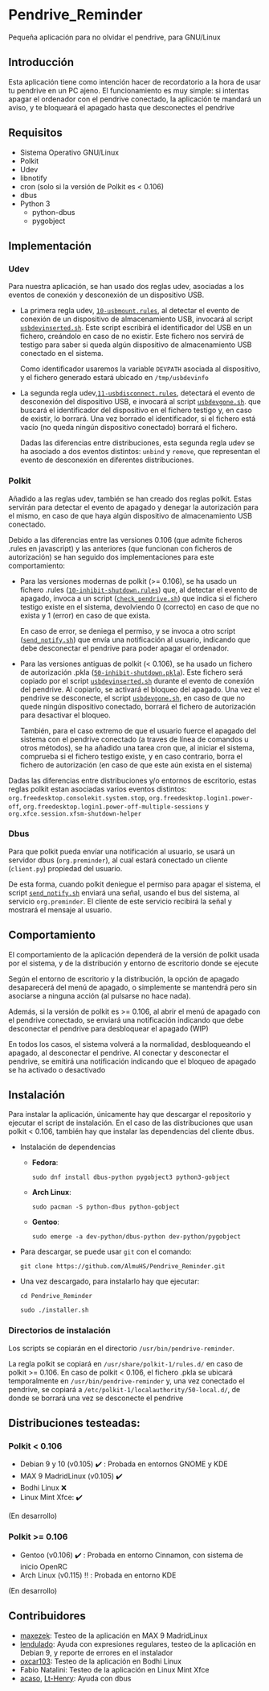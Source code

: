# Pendrive_Reminder
Pequeña aplicación para no olvidar el pendrive, para GNU/Linux

## Introducción
Esta aplicación tiene como intención hacer de recordatorio a la hora de usar tu pendrive en un PC ajeno.
El funcionamiento es muy simple: si intentas apagar el ordenador con el pendrive conectado, la aplicación te mandará un aviso, y te bloqueará el apagado hasta que desconectes el pendrive

## Requisitos
- Sistema Operativo GNU/Linux
- Polkit
- Udev
- libnotify
- cron (solo si la versión de Polkit es < 0.106)
- dbus
- Python 3
    - python-dbus
    - pygobject

## Implementación

### Udev
Para nuestra aplicación, se han usado dos reglas udev, asociadas a los eventos de conexión y desconexión de un dispositivo USB.

- La primera regla udev, [`10-usbmount.rules`](https://github.com/AlmuHS/Pendrive_Reminder/blob/master/udev-rules/10-usbmount.rules), al detectar el evento de conexión de un dispositivo de almacenamiento USB, invocará al script [`usbdevinserted.sh`](https://github.com/AlmuHS/Pendrive_Reminder/blob/master/aux_scripts/usbdevinserted.sh). Este script escribirá el identificador del USB en un fichero, creándolo en caso de no existir.
Este fichero nos servirá de testigo para saber si queda algún dispositivo de almacenamiento USB conectado en el sistema.

	Como identificador usaremos la variable `DEVPATH` asociada al dispositivo, y el fichero generado estará ubicado en `/tmp/usbdevinfo`


- La segunda regla udev,[`11-usbdisconnect.rules`](https://github.com/AlmuHS/Pendrive_Reminder/blob/master/udev-rules/11-usbdisconnect.rules), detectará el evento de desconexión del dispositivo USB, e invocará al script [`usbdevgone.sh`](https://github.com/AlmuHS/Pendrive_Reminder/blob/master/aux_scripts/usbdevgone.sh). que buscará el identificador del dispositivo en el fichero testigo y, en caso de existir, lo borrará. Una vez borrado el identificador, si el fichero está vacío (no queda ningún dispositivo conectado) borrará el fichero.

	Dadas las diferencias entre distribuciones, esta segunda regla udev se ha asociado a dos eventos distintos: `unbind` y `remove`, que representan el evento de desconexión en diferentes distribuciones.

### Polkit
Añadido a las reglas udev, también se han creado dos reglas polkit. Estas servirán para detectar el evento de apagado y denegar la autorización para el mismo, en caso de que haya algún dispositivo de almacenamiento USB conectado.

Debido a las diferencias entre las versiones 0.106 (que admite ficheros .rules en javascript) y las anteriores (que funcionan con ficheros de autorización) se han seguido dos implementaciones para este comportamiento:


- Para las versiones modernas de polkit (>= 0.106), se ha usado un fichero .rules ([`10-inhibit-shutdown.rules`](https://github.com/AlmuHS/Pendrive_Reminder/blob/master/polkit-rules/10-inhibit-shutdown.rules)) que, al detectar el evento de apagado, invoca a un script ([`check_pendrive.sh`](https://github.com/AlmuHS/Pendrive_Reminder/blob/master/aux_scripts/check_pendrive.sh)) que indica si el fichero testigo existe en el sistema, devolviendo 0 (correcto) en caso de que no exista y 1 (error) en caso de que exista.

	En caso de error, se deniega el permiso, y se invoca a otro script ([`send_notify.sh`](https://github.com/AlmuHS/Pendrive_Reminder/blob/master/aux_scripts/send_notify.sh)) que envía una notificación al usuario, indicando que debe desconectar el pendrive para poder apagar el ordenador.
	
- Para las versiones antiguas de polkit (< 0.106), se ha usado un fichero de autorización .pkla ([`50-inhibit-shutdown.pkla`](https://github.com/AlmuHS/Pendrive_Reminder/blob/master/polkit-rules/50-inhibit-shutdown.pkla)).
		Este fichero será copiado por el script [`usbdevinserted.sh`](https://github.com/AlmuHS/Pendrive_Reminder/blob/master/aux_scripts/usbdevinserted.sh) durante el evento de conexión del pendrive. Al copiarlo, se activará el bloqueo del apagado.
		Una vez el pendrive se desconecte, el script [`usbdevgone.sh`](https://github.com/AlmuHS/Pendrive_Reminder/blob/master/aux_scripts/usbdevgone.sh), en caso de que no quede ningún dispositivo conectado, borrará el fichero de autorización para desactivar el bloqueo.
		
    También, para el caso extremo de que el usuario fuerce el apagado del sistema con el pendrive conectado (a traves de línea de   comandos u otros métodos), se ha añadido una tarea cron que, al iniciar el sistema, comprueba si el fichero testigo existe, y en  caso contrario, borra el fichero de autorización (en caso de que este aún exista en el sistema)
		
Dadas las diferencias entre distribuciones y/o entornos de escritorio, estas reglas polkit estan asociadas varios eventos distintos: `org.freedesktop.consolekit.system.stop`, `org.freedesktop.login1.power-off`, `org.freedesktop.login1.power-off-multiple-sessions` y `org.xfce.session.xfsm-shutdown-helper` 

### Dbus

Para que polkit pueda envíar una notificación al usuario, se usará un servidor dbus (`org.preminder`), al cual estará conectado un cliente (`client.py`) propiedad del usuario.

De esta forma, cuando polkit deniegue el permiso para apagar el sistema, el script [`send_notify.sh`](https://github.com/AlmuHS/Pendrive_Reminder/blob/master/aux_scripts/send_notify.sh) enviará una señal, usando el bus del sistema, al servicio `org.preminder`. El cliente de este servicio recibirá la señal y mostrará el mensaje al usuario.


## Comportamiento
El comportamiento de la aplicación dependerá de la versión de polkit usada por el sistema, y de la distribución y entorno de escritorio donde se ejecute

Según el entorno de escritorio y la distribución, la opción de apagado desaparecerá del menú de apagado, o simplemente se mantendrá pero sin asociarse a ninguna acción (al pulsarse no hace nada).

Además, si la versión de polkit es >= 0.106, al abrir el menú de apagado con el pendrive conectado, se enviará una notificación indicando que debe desconectar el pendrive para desbloquear el apagado (WIP)

En todos los casos, el sistema volverá a la normalidad, desbloqueando el apagado, al desconectar el pendrive.
Al conectar y desconectar el pendrive, se emitirá una notificación indicando que el bloqueo de apagado se ha activado o desactivado

## Instalación

Para instalar la aplicación, únicamente hay que descargar el repositorio y ejecutar el script de instalación.
En el caso de las distribuciones que usan polkit < 0.106, también hay que instalar las dependencias del cliente dbus.

- Instalación de dependencias

    - **Fedora**:
     
      `sudo dnf install dbus-python pygobject3 python3-gobject`

    - **Arch Linux**:

      `sudo pacman -S python-dbus python-gobject`

    - **Gentoo**:
 
      `sudo emerge -a dev-python/dbus-python dev-python/pygobject`


- Para descargar, se puede usar `git` con el comando:

	`git clone https://github.com/AlmuHS/Pendrive_Reminder.git`
	
- Una vez descargado, para instalarlo hay que ejecutar:

	`cd Pendrive_Reminder`
	
	`sudo ./installer.sh`

### Directorios de instalación

Los scripts se copiarán en el directorio `/usr/bin/pendrive-reminder`. 

La regla polkit se copiará en `/usr/share/polkit-1/rules.d/` en caso de polkit >= 0.106. 
En caso de polkit < 0.106, el fichero .pkla se ubicará temporalmente en `/usr/bin/pendrive-reminder` y, una vez conectado el pendrive, se copiará a `/etc/polkit-1/localauthority/50-local.d/`, de donde se borrará una vez se desconecte el pendrive


## Distribuciones testeadas:
### Polkit < 0.106
- Debian 9 y 10 (v0.105) :heavy_check_mark: : Probada en entornos GNOME y KDE  
- MAX 9 MadridLinux (v0.105)  :heavy_check_mark:
- Bodhi Linux  :x:
- Linux Mint Xfce: :heavy_check_mark:

(En desarrollo)

### Polkit >= 0.106
- Gentoo (v0.106) :heavy_check_mark: : Probada en entorno Cinnamon, con sistema de inicio OpenRC
- Arch Linux (v0.115)  :bangbang: : Probada en entorno KDE

(En desarrollo)

## Contribuidores
- [maxezek](https://github.com/maxezek): Testeo de la aplicación en MAX 9 MadridLinux
- [lendulado](https://github.com/lendulado): Ayuda con expresiones regulares, testeo de la aplicación en Debian 9, y reporte de errores en el instalador
- [oxcar103](https://github.com/oxcar103): Testeo de la aplicación en Bodhi Linux
- Fabio Natalini: Testeo de la aplicación en Linux Mint Xfce 
- [acaso](https://github.com/acaso), [Lt-Henry](https://github.com/Lt-Henry): Ayuda con dbus
